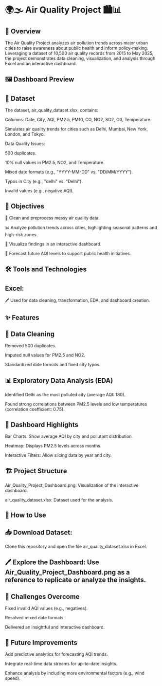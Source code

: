 # 🌍🌫️ Air Quality Project 🏙️📊
## 📖 Overview
The Air Quality Project analyzes air pollution trends across major urban cities to raise awareness about public health and inform policy-making. Leveraging a dataset of 10,500 air quality records from 2015 to May 2025, the project demonstrates data cleaning, visualization, and analysis through Excel and an interactive dashboard.

## 🖼️ Dashboard Preview

## 📂 Dataset
The dataset, air_quality_dataset.xlsx, contains:

Columns: Date, City, AQI, PM2.5, PM10, CO, NO2, SO2, O3, Temperature.

Simulates air quality trends for cities such as Delhi, Mumbai, New York, London, and Tokyo.

Data Quality Issues:

500 duplicates.

10% null values in PM2.5, NO2, and Temperature.

Mixed date formats (e.g., "YYYY-MM-DD" vs. "DD/MM/YYYY").

Typos in City (e.g., "delhi" vs. "Delhi").

Invalid values (e.g., negative AQI).

## 🎯 Objectives
 🧹 Clean and preprocess messy air quality data.

 📊 Analyze pollution trends across cities, highlighting seasonal patterns and high-risk zones.

 🎨 Visualize findings in an interactive dashboard.

 🔮 Forecast future AQI levels to support public health initiatives.

## 🛠️ Tools and Technologies
## Excel: 
🖊️ Used for data cleaning, transformation, EDA, and dashboard creation.

## ✨ Features
## 🧹 Data Cleaning
Removed 500 duplicates.

Imputed null values for PM2.5 and NO2.

Standardized date formats and fixed city typos.

## 📊 Exploratory Data Analysis (EDA)
Identified Delhi as the most polluted city (average AQI: 180).

Found strong correlations between PM2.5 levels and low temperatures (correlation coefficient: 0.75).

## 🎨 Dashboard Highlights
Bar Charts: Show average AQI by city and pollutant distribution.

Heatmap: Displays PM2.5 levels across months.

Interactive Filters: Allow slicing data by year and city.

## 🏗️ Project Structure
Air_Quality_Project_Dashboard.png: Visualization of the interactive dashboard.

air_quality_dataset.xlsx: Dataset used for the analysis.

## 📖 How to Use
## 📥 Download Dataset: 
Clone this repository and open the file air_quality_dataset.xlsx in Excel.

## 🖊️ Explore the Dashboard: Use Air_Quality_Project_Dashboard.png as a reference to replicate or analyze the insights.

## 🧗 Challenges Overcome
Fixed invalid AQI values (e.g., negatives).

Resolved mixed date formats.

Delivered an insightful and interactive dashboard.

## 🔮 Future Improvements
Add predictive analytics for forecasting AQI trends.

Integrate real-time data streams for up-to-date insights.

Enhance analysis by including more environmental factors (e.g., wind speed).

